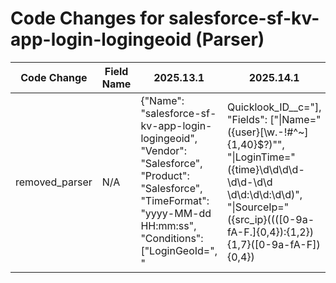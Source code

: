 # Code Changes for salesforce-sf-kv-app-login-logingeoid (Parser)

| Code Change | Field Name | 2025.13.1 | 2025.14.1 |
|-------------|------------|-----------|------------|
| removed_parser | N/A | {"Name": "salesforce-sf-kv-app-login-logingeoid", "Vendor": "Salesforce", "Product": "Salesforce", "TimeFormat": "yyyy-MM-dd HH:mm:ss", "Conditions": ["LoginGeoId=", "|Quicklook_ID__c="], "Fields": ["\|Name=\"({user}[\w\.\-\!\#\^\~]{1,40}\$?)\"", "\|LoginTime=\"({time}\d\d\d\d-\d\d-\d\d \d\d:\d\d:\d\d)", "\|SourceIp=\"({src_ip}((([0-9a-fA-F.]{0,4}):{1,2}){1,7}([0-9a-fA-F]){0,4})|(((25[0-5]|(2[0-4]|1\d|[0-9]|)\d)\.?\b){4}))(:({src_port}\d+))?", "\|LoginUrl=\"({src_host}[^\"]+)\"", "\|Browser=\"(Unknown|({browser}[^\"]+))\"", "\|Platform=\"(Unknown|({os}[^\"]+))\"", "\|Status=\"({result}[^\"]+)\"", "\|Application=\"({app}[^\"]+)\""], "DupFields": ["result->failure_reason"], "ParserVersion": "v1.0.0"} | N/A |